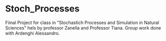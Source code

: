 # Stoch_Processes
Fiinal Project for class in "Stochastich Processes and Simulation in Natural Sciences" hels by professor Zanella and Professor Tiana. Group work done with Ardenghi Alessandro.
